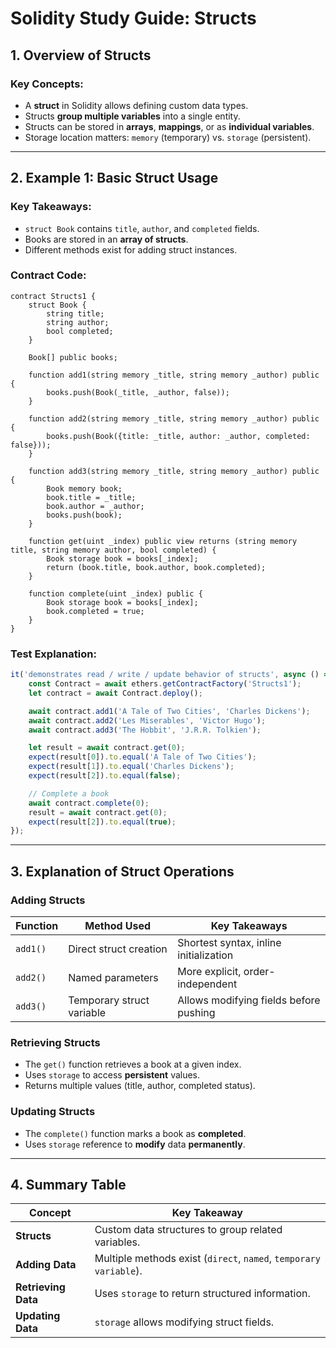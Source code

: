 # Solidity Study Guide: Structs

## **1. Overview of Structs**

### **Key Concepts:**

-   A **struct** in Solidity allows defining custom data types.
-   Structs **group multiple variables** into a single entity.
-   Structs can be stored in **arrays**, **mappings**, or as **individual variables**.
-   Storage location matters: `memory` (temporary) vs. `storage` (persistent).

---

## **2. Example 1: Basic Struct Usage**

### **Key Takeaways:**

-   `struct Book` contains `title`, `author`, and `completed` fields.
-   Books are stored in an **array of structs**.
-   Different methods exist for adding struct instances.

### **Contract Code:**

```solidity
contract Structs1 {
    struct Book {
        string title;
        string author;
        bool completed;
    }

    Book[] public books;

    function add1(string memory _title, string memory _author) public {
        books.push(Book(_title, _author, false));
    }

    function add2(string memory _title, string memory _author) public {
        books.push(Book({title: _title, author: _author, completed: false}));
    }

    function add3(string memory _title, string memory _author) public {
        Book memory book;
        book.title = _title;
        book.author = _author;
        books.push(book);
    }

    function get(uint _index) public view returns (string memory title, string memory author, bool completed) {
        Book storage book = books[_index];
        return (book.title, book.author, book.completed);
    }

    function complete(uint _index) public {
        Book storage book = books[_index];
        book.completed = true;
    }
}
```

### **Test Explanation:**

```javascript
it('demonstrates read / write / update behavior of structs', async () => {
	const Contract = await ethers.getContractFactory('Structs1');
	let contract = await Contract.deploy();

	await contract.add1('A Tale of Two Cities', 'Charles Dickens');
	await contract.add2('Les Miserables', 'Victor Hugo');
	await contract.add3('The Hobbit', 'J.R.R. Tolkien');

	let result = await contract.get(0);
	expect(result[0]).to.equal('A Tale of Two Cities');
	expect(result[1]).to.equal('Charles Dickens');
	expect(result[2]).to.equal(false);

	// Complete a book
	await contract.complete(0);
	result = await contract.get(0);
	expect(result[2]).to.equal(true);
});
```

---

## **3. Explanation of Struct Operations**

### **Adding Structs**

| Function | Method Used               | Key Takeaways                          |
| -------- | ------------------------- | -------------------------------------- |
| `add1()` | Direct struct creation    | Shortest syntax, inline initialization |
| `add2()` | Named parameters          | More explicit, order-independent       |
| `add3()` | Temporary struct variable | Allows modifying fields before pushing |

### **Retrieving Structs**

-   The `get()` function retrieves a book at a given index.
-   Uses `storage` to access **persistent** values.
-   Returns multiple values (title, author, completed status).

### **Updating Structs**

-   The `complete()` function marks a book as **completed**.
-   Uses `storage` reference to **modify** data **permanently**.

---

## **4. Summary Table**

| Concept             | Key Takeaway                                                      |
| ------------------- | ----------------------------------------------------------------- |
| **Structs**         | Custom data structures to group related variables.                |
| **Adding Data**     | Multiple methods exist (`direct`, `named`, `temporary variable`). |
| **Retrieving Data** | Uses `storage` to return structured information.                  |
| **Updating Data**   | `storage` allows modifying struct fields.                         |
